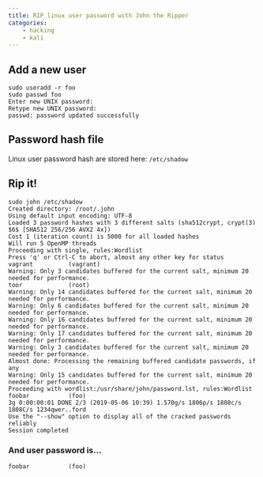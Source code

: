 ```yaml
---
title: RIP linux user password with John the Ripper
categories:
    - hacking
    - kali
---
```


## Add a new user

    sudo useradd -r foo
    sudo passwd foo
    Enter new UNIX password: 
    Retype new UNIX password: 
    passwd: password updated successfully
    
## Password hash file

Linux user password hash are stored here: `/etc/shadow`

## Rip it!

    sudo john /etc/shadow
    Created directory: /root/.john
    Using default input encoding: UTF-8
    Loaded 3 password hashes with 3 different salts (sha512crypt, crypt(3) $6$ [SHA512 256/256 AVX2 4x])
    Cost 1 (iteration count) is 5000 for all loaded hashes
    Will run 5 OpenMP threads
    Proceeding with single, rules:Wordlist
    Press 'q' or Ctrl-C to abort, almost any other key for status
    vagrant          (vagrant)
    Warning: Only 3 candidates buffered for the current salt, minimum 20
    needed for performance.
    toor             (root)
    Warning: Only 14 candidates buffered for the current salt, minimum 20
    needed for performance.
    Warning: Only 6 candidates buffered for the current salt, minimum 20
    needed for performance.
    Warning: Only 16 candidates buffered for the current salt, minimum 20
    needed for performance.
    Warning: Only 17 candidates buffered for the current salt, minimum 20
    needed for performance.
    Warning: Only 3 candidates buffered for the current salt, minimum 20
    needed for performance.
    Almost done: Processing the remaining buffered candidate passwords, if any
    Warning: Only 15 candidates buffered for the current salt, minimum 20
    needed for performance.
    Proceeding with wordlist:/usr/share/john/password.lst, rules:Wordlist
    foobar           (foo)
    3g 0:00:00:01 DONE 2/3 (2019-05-06 10:39) 1.570g/s 1806p/s 1808c/s 1808C/s 1234qwer..ford
    Use the "--show" option to display all of the cracked passwords reliably
    Session completed
    
### And user password is...
    
    foobar           (foo)
    